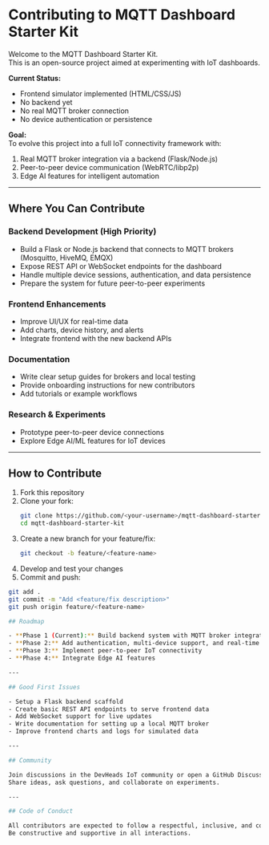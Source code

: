# Contributing to MQTT Dashboard Starter Kit

Welcome to the MQTT Dashboard Starter Kit.  
This is an open-source project aimed at experimenting with IoT dashboards.  

**Current Status:**  
- Frontend simulator implemented (HTML/CSS/JS)  
- No backend yet  
- No real MQTT broker connection  
- No device authentication or persistence  

**Goal:**  
To evolve this project into a full IoT connectivity framework with:  
1. Real MQTT broker integration via a backend (Flask/Node.js)  
2. Peer-to-peer device communication (WebRTC/libp2p)  
3. Edge AI features for intelligent automation  

---

## Where You Can Contribute

### Backend Development (High Priority)
- Build a Flask or Node.js backend that connects to MQTT brokers (Mosquitto, HiveMQ, EMQX)  
- Expose REST API or WebSocket endpoints for the dashboard  
- Handle multiple device sessions, authentication, and data persistence  
- Prepare the system for future peer-to-peer experiments  

### Frontend Enhancements
- Improve UI/UX for real-time data  
- Add charts, device history, and alerts  
- Integrate frontend with the new backend APIs  

### Documentation
- Write clear setup guides for brokers and local testing  
- Provide onboarding instructions for new contributors  
- Add tutorials or example workflows  

### Research & Experiments
- Prototype peer-to-peer device connections  
- Explore Edge AI/ML features for IoT devices  

---

## How to Contribute

1. Fork this repository  
2. Clone your fork:  
   ```bash
   git clone https://github.com/<your-username>/mqtt-dashboard-starter-kit.git
   cd mqtt-dashboard-starter-kit
   
3. Create a new branch for your feature/fix:
   ```bash
   git checkout -b feature/<feature-name>
4. Develop and test your changes
5. Commit and push:

```bash
git add .
git commit -m "Add <feature/fix description>"
git push origin feature/<feature-name>

## Roadmap

- **Phase 1 (Current):** Build backend system with MQTT broker integration  
- **Phase 2:** Add authentication, multi-device support, and real-time dashboard features  
- **Phase 3:** Implement peer-to-peer IoT connectivity  
- **Phase 4:** Integrate Edge AI features  

---

## Good First Issues

- Setup a Flask backend scaffold  
- Create basic REST API endpoints to serve frontend data  
- Add WebSocket support for live updates  
- Write documentation for setting up a local MQTT broker  
- Improve frontend charts and logs for simulated data  

---

## Community

Join discussions in the DevHeads IoT community or open a GitHub Discussion.  
Share ideas, ask questions, and collaborate on experiments.  

---

## Code of Conduct

All contributors are expected to follow a respectful, inclusive, and collaborative approach.  
Be constructive and supportive in all interactions.


   
